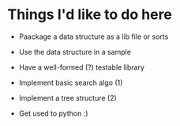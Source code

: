 Things I'd like to do here
==========================


- Paackage a data structure as a lib file or sorts
- Use the data structure in a sample
- Have a well-formed (?) testable library

- Implement basic search algo (1)
- Implement a tree structure (2)
- Get used to python :)

